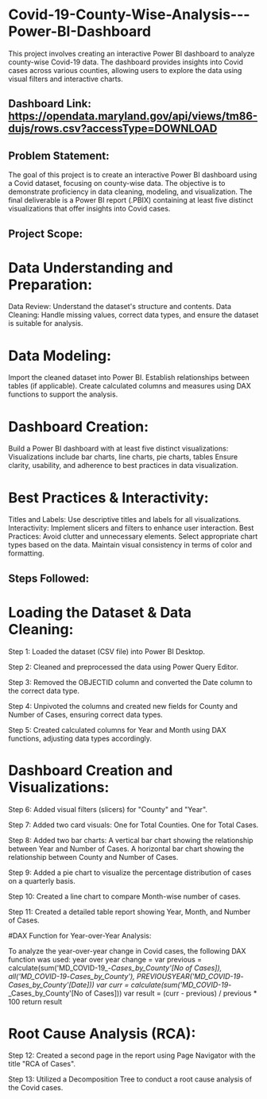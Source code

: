 # Covid-19-County-Wise-Analysis---Power-BI-Dashboard
This project involves creating an interactive Power BI dashboard to analyze county-wise Covid-19 data. The dashboard provides insights into Covid cases across various counties, allowing users to explore the data using visual filters and interactive charts.

## Dashboard Link: https://opendata.maryland.gov/api/views/tm86-dujs/rows.csv?accessType=DOWNLOAD

## Problem Statement:

The goal of this project is to create an interactive Power BI dashboard using a Covid dataset, focusing on county-wise data. The objective is to demonstrate proficiency in data cleaning, modeling, and visualization. The final deliverable is a Power BI report (.PBIX) containing at least five distinct visualizations that offer insights into Covid cases.

## Project Scope:

# Data Understanding and Preparation:

Data Review: Understand the dataset's structure and contents.
Data Cleaning: Handle missing values, correct data types, and ensure the dataset is suitable for analysis.

# Data Modeling:

Import the cleaned dataset into Power BI.
Establish relationships between tables (if applicable).
Create calculated columns and measures using DAX functions to support the analysis.

# Dashboard Creation:

Build a Power BI dashboard with at least five distinct visualizations:
Visualizations include bar charts, line charts, pie charts, tables
Ensure clarity, usability, and adherence to best practices in data visualization.

# Best Practices & Interactivity:

Titles and Labels: Use descriptive titles and labels for all visualizations.
Interactivity: Implement slicers and filters to enhance user interaction.
Best Practices:
Avoid clutter and unnecessary elements.
Select appropriate chart types based on the data.
Maintain visual consistency in terms of color and formatting.

## Steps Followed:

# Loading the Dataset & Data Cleaning:

Step 1: Loaded the dataset (CSV file) into Power BI Desktop.

Step 2: Cleaned and preprocessed the data using Power Query Editor.

Step 3: Removed the OBJECTID column and converted the Date column to the correct data type.

Step 4: Unpivoted the columns and created new fields for County and Number of Cases, ensuring correct data types.

Step 5: Created calculated columns for Year and Month using DAX functions, adjusting data types accordingly.

# Dashboard Creation and Visualizations:

Step 6: Added visual filters (slicers) for "County" and "Year".

Step 7: Added two card visuals:
           One for Total Counties.
           One for Total Cases.

Step 8: Added two bar charts:
         A vertical bar chart showing the relationship between Year and Number of Cases.
         A horizontal bar chart showing the relationship between County and Number of Cases.

Step 9: Added a pie chart to visualize the percentage distribution of cases on a quarterly basis.

Step 10: Created a line chart to compare Month-wise number of cases.

Step 11: Created a detailed table report showing Year, Month, and Number of Cases.

#DAX Function for Year-over-Year Analysis:

To analyze the year-over-year change in Covid cases, the following DAX function was used:
        year over year change = var previous = calculate(sum('MD_COVID-19_-_Cases_by_County'[No of Cases]), 
                                all('MD_COVID-19_-_Cases_by_County'), 
                                PREVIOUSYEAR('MD_COVID-19_-_Cases_by_County'[Date]))
                     var curr = calculate(sum('MD_COVID-19_-_Cases_by_County'[No of Cases]))
                   var result = (curr - previous) / previous * 100
                   return result

# Root Cause Analysis (RCA):

Step 12: Created a second page in the report using Page Navigator with the title "RCA of Cases".

Step 13: Utilized a Decomposition Tree to conduct a root cause analysis of the Covid cases.
